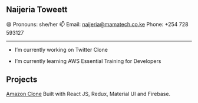 ## Naijeria Toweett 
😄 Pronouns: she/her
📫 
Email:  naijeria@mamatech.co.ke 
Phone:  +254 728 593127

---

-   I’m currently working on Twitter Clone 

-   I’m currently learning AWS Essential Training for Developers

## Projects 

[Amazon Clone](https://my-amazon-clone-ke.netlify.app) Built with React JS, Redux, Material UI and Firebase. 







